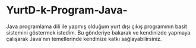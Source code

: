 # YurtD-k-Program-Java-
Java programlama dili ile yapmış olduğum yurt dışı çıkış programının basit sistemini göstermek istedim. Bu gönderiye bakarak ve kendinizde yapmaya çalışarak Java'nın temellerinde kendinize katkı sağlayabilirsiniz.
